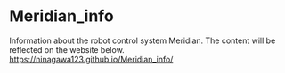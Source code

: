 # Meridian_info

Information about the robot control system Meridian.
The content will be reflected on the website below.
https://ninagawa123.github.io/Meridian_info/
